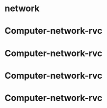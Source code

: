 # network
# Computer-network-rvc
# Computer-network-rvc
# Computer-network-rvc
# Computer-network-rvc
